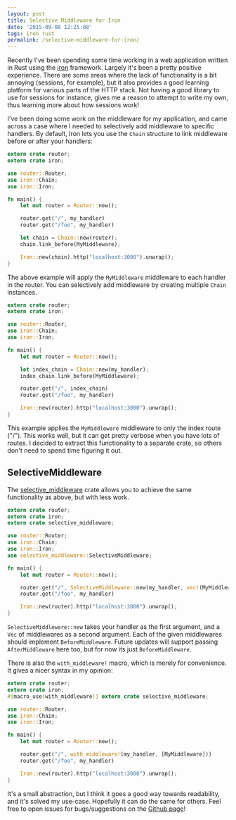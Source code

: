 ```yaml
---
layout: post
title: Selective Middleware for Iron
date: '2015-09-08 12:25:08'
tags: iron rust
permalink: /selective-middleware-for-iron/
---
```


Recently I've been spending some time working in a web application written in Rust using the [iron](https://github.com/iron/iron) framework. Largely it's been a pretty positive experience. There are some areas where the lack of functionality is a bit annoying (sessions, for example), but it also provides a good learning platform for various parts of the HTTP stack. Not having a good library to use for sessions for instance, gives me a reason to attempt to write my own, thus learning more about how sessions work!

I've been doing some work on the middleware for my application, and came across a case where I needed to selectively add middleware to specific handlers. By default, Iron lets you use the `Chain` structure to link middleware before or after your handlers:

```rust
extern crate router;
extern crate iron;

use router::Router;
use iron::Chain;
use iron::Iron;

fn main() {
    let mut router = Router::new();

    router.get("/", my_handler)
    router.get("/foo", my_handler)

    let chain = Chain::new(router);
    chain.link_before(MyMiddleware);

    Iron::new(chain).http("localhost:3000").unwrap();
}
```

The above example will apply the `MyMiddleware` middleware to each handler in the router. You can selectively add middleware by creating multiple `Chain` instances.

```rust
extern crate router;
extern crate iron;

use router::Router;
use iron::Chain;
use iron::Iron;

fn main() {
    let mut router = Router::new();

    let index_chain = Chain::new(my_handler);
    index_chain.link_before(MyMiddleware);

    router.get("/", index_chain)
    router.get("/foo", my_handler)

    Iron::new(router).http("localhost:3000").unwrap();
}
```

This example applies the `MyMiddleware` middleware to only the index route ("/"). This works well, but it can get pretty verbose when you have lots of routes. I decided to extract this functionality to a separate crate, so others don't need to spend time figuring it out.

## SelectiveMiddleware

The [selective_middleware](https://crates.io/crates/selective_middleware) crate allows you to achieve the same functionality as above, but with less work.

```rust
extern crate router;
extern crate iron;
extern crate selective_middleware;

use router::Router;
use iron::Chain;
use iron::Iron;
use selective_middleware::SelectiveMiddleware;

fn main() {
    let mut router = Router::new();

    router.get("/", SelectiveMiddleware::new(my_handler, vec!(MyMiddleware)))
    router.get("/foo", my_handler)

    Iron::new(router).http("localhost:3000").unwrap();
}
```

`SelectiveMiddleware::new` takes your handler as the first argument, and a `Vec` of middlewares as a second argument. Each of the given middlewares should implement `BeforeMiddleware`. Future updates will support passing `AfterMiddleware` here too, but for now its just `BeforeMiddleware`.

There is also the `with_middleware!` macro, which is merely for convenience. It gives a nicer syntax in my opinion:

```rust
extern crate router;
extern crate iron;
#[macro_use(with_middleware)] extern crate selective_middleware;

use router::Router;
use iron::Chain;
use iron::Iron;

fn main() {
    let mut router = Router::new();

    router.get("/", with_middleware!(my_handler, [MyMiddleware]))
    router.get("/foo", my_handler)

    Iron::new(router).http("localhost:3000").unwrap();
}
```

It's a small abstraction, but I think it goes a good way towards readability, and it's solved my use-case. Hopefully it can do the same for others. Feel free to open issues for bugs/suggestions on the [Github page](https://github.com/gchp/selective_middleware)!
